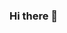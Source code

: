 ### Hi there 👋

<!--
**poornima835/poornima835** is a ✨ _special_ ✨ repository because its `README.md` (this file) appears on your GitHub profile.

Here are some ideas to get you started:

- 🔭 I’m currently pursuing my B.tech degree from Vellore Institute of Technology, Bhopal
- 🌱 I’m intrested in Big data and data analysis
- 📫How to reach me: poorniraghuwanshi8357@gmail.com
- Beside coding my intrests are in playing cricket, learning new technologies 
-->
